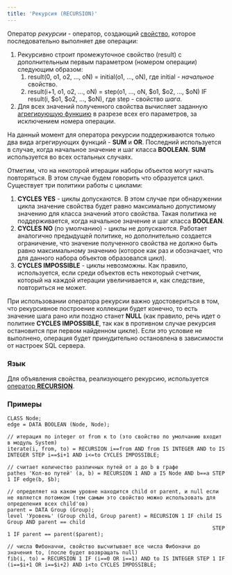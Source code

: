 ```yaml
---
title: 'Рекурсия (RECURSION)'
---
```


Оператор *рекурсии* - оператор, создающий [свойство](Properties.md), которое последовательно выполняет две операции:

1.  Рекурсивно строит промежуточное свойство (result) с дополнительным первым параметром (номером операции) следующим образом:
    1.  result(0, o1, o2, ..., oN) = initial(o1, ..., oN), где initial - *начальное* свойство.
    2.  result(i+1, o1, o2, ..., oN) = step(o1, ..., oN, $o1, $o2, ..., $oN) IF result(i, $o1, $o2, ..., $oN), где step - свойство *шага*.
2.  Для всех значений полученного свойства вычисляет заданную [агрегирующую функцию](Set_operations.md#func) в разрезе всех его параметров, за исключением номера операции.

На данный момент для оператора рекурсии поддерживаются только два вида агрегирующих функций - **SUM** и **OR**. Последний используется в случае, когда начальное значение и шаг класса **BOOLEAN.** **SUM** используется во всех остальных случаях.

Отметим, что на некоторой итерации наборы объектов могут начать повторяться. В этом случае будем говорить что образуется цикл. Существует три политики работы с циклами:

1.  **CYCLES YES** - циклы допускаются. В этом случае при обнаружении цикла значение свойства будет равно максимально допустимому значению для класса значений этого свойства. Такая политика не поддерживается, когда начальное значение и шаг класса **BOOLEAN**.
2.  **CYCLES NO** (по умолчанию) - циклы не допускаются. Работает аналогично предыдущей политике, но дополнительно создается ограничение, что значение полученного свойства не должно быть равно максимальному значению (которое как раз и обозначает, что для данного набора объектов образовался цикл).
3.  **CYCLES IMPOSSIBLE** - циклы невозможны. Как правило, используется, если среди объектов есть некоторый счетчик, который на каждой итерации увеличивается и, как следствие, повториться не может.

При использовании оператора рекурсии важно удостовериться в том, что рекурсивное построение коллекции будет конечно, то есть значение шага рано или поздно станет **NULL** (как правило, речь идет о политике **CYCLES IMPOSSIBLE**, так как в противном случае рекурсия остановится при первом найденном цикле). Если это условие не выполнено, операция будет принудительно остановлена в зависимости от настроек SQL сервера.

### Язык

Для объявления свойства, реализующего рекурсию, используется [оператор **RECURSION**](RECURSION_operator.md).

### Примеры


```lsf
CLASS Node;
edge = DATA BOOLEAN (Node, Node);

// итерация по integer от from к to (это свойство по умолчанию входит в модуль System)
iterate(i, from, to) = RECURSION i==from AND from IS INTEGER AND to IS INTEGER STEP i==$i+1 AND i<=to CYCLES IMPOSSIBLE;

// считает количество различных путей от a до b в графе
pathes 'Кол-во путей' (a, b) = RECURSION 1 AND a IS Node AND b==a STEP 1 IF edge(b, $b);

// определяет на каком уровне находится child от parent, и null если не является потомком (тем самым это свойство можно использовать для определения всех child'ов)
parent = DATA Group (Group);
level 'Уровень' (Group child, Group parent) = RECURSION 1 IF child IS Group AND parent == child
                                                                  STEP 1 IF parent == parent($parent);

// числа Фибоначчи, свойство высчитывает все числа Фибоначи до значения to, (после будет возвращать null)
fib(i, to) = RECURSION 1 IF (i==0 OR i==1) AND to IS INTEGER STEP 1 IF (i==$i+1 OR i==$i+2) AND i<to CYCLES IMPOSSIBLE;
```

